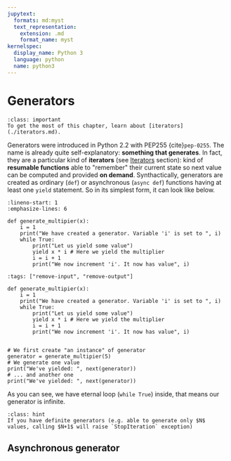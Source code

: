 ```yaml
---
jupytext:
  formats: md:myst
  text_representation:
    extension: .md
    format_name: myst
kernelspec:
  display_name: Python 3
  language: python
  name: python3
---
```


# Generators

````{admonition} Meet iterators first?
:class: important
To get the most of this chapter, learn about [iterators](./iterators.md).
````


Generators were introduced in Python 2.2 with PEP255 {cite}`pep-0255`. 
The name is already quite self-explanatory: **something that generates**.
In fact, they are a particular kind of **iterators** (see [Iterators](./iterators.md) section):
kind of **resumable functions** able to "remember" their current state so next value can be computed and provided **on demand**. Synthactically, generators
are created as ordinary (`def`) or asynchronous (`async def`) functions having at least one `yield` statement.
So in its simplest form, it can look like below.

```{code-block} python
:lineno-start: 1
:emphasize-lines: 6

def generate_multipier(x):
    i = 1
    print("We have created a generator. Variable 'i' is set to ", i)
    while True:
        print("Let us yield some value")
        yield x * i # Here we yield the multiplier
        i = i + 1
        print("We now increment 'i'. It now has value", i)
```


```{code-cell} python
:tags: ["remove-input", "remove-output"]

def generate_multipier(x):
    i = 1
    print("We have created a generator. Variable 'i' is set to ", i)
    while True:
        print("Let us yield some value")
        yield x * i # Here we yield the multiplier
        i = i + 1
        print("We now increment 'i'. It now has value", i)
   
```



```{code-cell} python
# We first create "an instance" of generator
generator = generate_multipier(5)
# We generate one value
print("We've yielded: ", next(generator))
# ... and another one
print("We've yielded: ", next(generator))
```

As you can see, we have eternal loop (`while True`) inside, that means our generator is infinite.

````{admonition} Definite generator
:class: hint
If you have definite generators (e.g. able to generate only $N$ values, calling $N+1$ will raise `StopIteration` exception)
````



## Asynchronous generator

